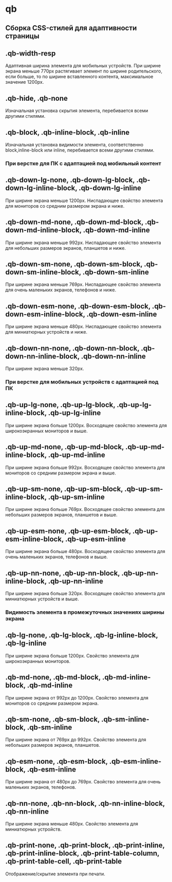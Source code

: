 # qb
## Сборка CSS-стилей для адаптивности страницы

.qb-width-resp 
-----------------------------------
Адаптивная ширина элемента для мобильных устройств. При ширине экрана меньше 770px растягивает элемент по ширине родительского,  если больше, то по ширине вставленного контента, максимальное значение 1200px.

 
.qb-hide, .qb-none
-----------------------------------
Изначальная установка скрытия элемента, перебивается всеми другими стилями.



.qb-block, .qb-inline-block, .qb-inline 
-----------------------------------
Изначальная установка видимости элемента, соответственно block,inline-block или inline,  перебивается всеми другими стилями.

### При верстке для ПК с адаптацией под мобильный контент

.qb-down-lg-none, .qb-down-lg-block, .qb-down-lg-inline-block, .qb-down-lg-inline
-----------------------------------
При ширине экрана меньше 1200px. 
Ниспадающее свойство элемента для мониторов со средним размером экрана и ниже.

.qb-down-md-none, .qb-down-md-block, .qb-down-md-inline-block, .qb-down-md-inline
-----------------------------------
При ширине экрана меньше 992px. 
Ниспадающее свойство элемента для небольших размеров экранов, планшетов и ниже.

.qb-down-sm-none, .qb-down-sm-block, .qb-down-sm-inline-block, .qb-down-sm-inline
-----------------------------------
При ширине экрана меньше 769px. 
Ниспадающее свойство элемента для очень маленьких экранов, телефонов и ниже.

.qb-down-esm-none, .qb-down-esm-block, .qb-down-esm-inline-block, .qb-down-esm-inline
-----------------------------------
При ширине экрана меньше 480px. 
Ниспадающее свойство элемента для миниатюрных устройств и ниже.

.qb-down-nn-none, .qb-down-nn-block, .qb-down-nn-inline-block, .qb-down-nn-inline
-----------------------------------
При ширине экрана меньше 320px. 

### При верстке для мобильных устройств с адаптацией под ПК

.qb-up-lg-none, .qb-up-lg-block, .qb-up-lg-inline-block, .qb-up-lg-inline
-----------------------------------
При ширине экрана больше 1200px. 
Восходящее свойство элемента для широкоэкранных мониторов и выше.

.qb-up-md-none, .qb-up-md-block, .qb-up-md-inline-block, .qb-up-md-inline
-----------------------------------
При ширине экрана больше 992px. 
Восходящее свойство элемента для мониторов со средним размером экрана и выше.

.qb-up-sm-none, .qb-up-sm-block, .qb-up-sm-inline-block, .qb-up-sm-inline
-----------------------------------
При ширине экрана больше 769px. 
Восходящее свойство элемента для небольших размеров экранов, планшетов и выше.

.qb-up-esm-none, .qb-up-esm-block, .qb-up-esm-inline-block, .qb-up-esm-inline
-----------------------------------
При ширине экрана больше 480px. 
Восходящее свойство элемента для очень маленьких экранов, телефонов и выше.

.qb-up-nn-none, .qb-up-nn-block, .qb-up-nn-inline-block, .qb-up-nn-inline
-----------------------------------
При ширине экрана больше 320px. 
Восходящее свойство элемента для миниатюрных устройств и выше.

### Видимость элемента в промежуточных значениях ширины экрана

.qb-lg-none, .qb-lg-block, .qb-lg-inline-block, .qb-lg-inline
-----------------------------------
При ширине экрана больше 1200px. 
Свойство элемента для широкоэкранных мониторов.

.qb-md-none, .qb-md-block, .qb-md-inline-block, .qb-md-inline
-----------------------------------
При ширине экрана от 992px до 1200px. 
Свойство элемента для мониторов со средним размером экрана.

.qb-sm-none, .qb-sm-block, .qb-sm-inline-block, .qb-sm-inline
-----------------------------------
При ширине экрана от 769px до 992px. 
Свойство элемента для небольших размеров экранов, планшетов.

.qb-esm-none, .qb-esm-block, .qb-esm-inline-block, .qb-esm-inline
-----------------------------------
При ширине экрана от 480px до 769px. 
Свойство элемента для очень маленьких экранов, телефонов.

.qb-nn-none, .qb-nn-block, .qb-nn-inline-block, .qb-nn-inline
-----------------------------------
При ширине экрана меньше 480px. 
Свойство элемента для миниатюрных устройств.


.qb-print-none, .qb-print-block, .qb-print-inline, .qb-print-inline-block, .qb-print-table-column, .qb-print-table-cell, .qb-print-table
-----------------------------------
Отображение/скрытие элемента при печати.
